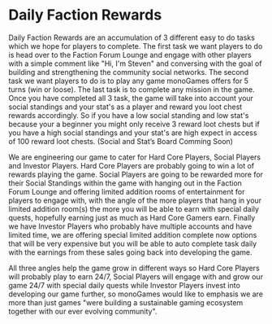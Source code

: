 <h1>Daily Faction Rewards</h1>
 
Daily Faction Rewards are an accumulation of 3 different easy to do tasks which we hope for players to complete. The first task we want players to do is head over to the Faction Forum Lounge and engage with other players with a simple comment like "Hi, I'm Steven" and conversing with the goal of building and strengthening the community social networks. The second task we want players to do is to play any game monoGames offers for 5 turns (win or loose). The last task is to complete any mission in the game. Once you have completed all 3 task, the game will take into account your social standings and your stat's as a player and reward you loot chest rewards accordingly. So if you have a low social standing and low stat's because your a beginner you might only receive 3 reward loot chests but if you have a high social standings and your stat's are high expect in access of 100 reward loot chests. (Social and Stat’s Board Comming Soon)
 
We are engineering our game to cater for Hard Core Players, Social Players and Investor Players. Hard Core Players are probably going to win a lot of rewards playing the game. Social Players are going to be rewarded more for their Social Standings within the game with hanging out in the Faction Forum Lounge and offering limited addition rooms of entertainment for players to engage with, with the angle of the more players that hang in your limited addition room(s) the more you will be able to earn with special daily quests, hopefully earning just as much as Hard Core Gamers earn. Finally we have Investor Players who probably have multiple accounts and have limited time, we are offering special limited addition complete now options that will be very expensive but you will be able to auto complete task daily with the earnings from these sales going back into developing the game.

All three angles help the game grow in different ways so Hard Core Players will probably play to earn 24/7, Social Players will engage with and grow our game 24/7 with special daily quests while Investor Players invest into developing our game further, so monoGames would like to emphasis we are more than just games "were building a sustainable gaming ecosystem together with our ever evolving community".
